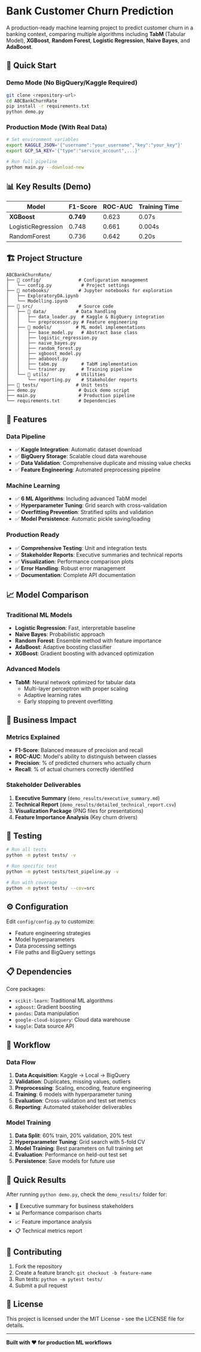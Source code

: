# Bank Customer Churn Prediction

A production-ready machine learning project to predict customer churn in a banking context, comparing multiple algorithms including **TabM** (Tabular Model), **XGBoost**, **Random Forest**, **Logistic Regression**, **Naive Bayes**, and **AdaBoost**.

## 🚀 Quick Start

### Demo Mode (No BigQuery/Kaggle Required)
```bash
git clone <repository-url>
cd ABCBankChurnRate
pip install -r requirements.txt
python demo.py
```

### Production Mode (With Real Data)
```bash
# Set environment variables
export KAGGLE_JSON='{"username":"your_username","key":"your_key"}'
export GCP_SA_KEY='{"type":"service_account",...}'

# Run full pipeline
python main.py --download-new
```

## 📊 Key Results (Demo)

| Model | F1-Score | ROC-AUC | Training Time |
|-------|----------|---------|---------------|
| **XGBoost** | **0.749** | 0.623 | 0.07s |
| LogisticRegression | 0.748 | 0.661 | 0.004s |
| RandomForest | 0.736 | 0.642 | 0.20s |

## 🏗️ Project Structure

```
ABCBankChurnRate/
├── 📁 config/              # Configuration management
│   └── config.py           # Project settings
├── 📁 notebooks/           # Jupyter notebooks for exploration
│   ├── ExploratoryDA.ipynb
│   └── Modelling.ipynb
├── 📁 src/                 # Source code
│   ├── 📁 data/           # Data handling
│   │   ├── data_loader.py  # Kaggle & BigQuery integration
│   │   └── preprocessor.py # Feature engineering
│   ├── 📁 models/         # ML model implementations
│   │   ├── base_model.py   # Abstract base class
│   │   ├── logistic_regression.py
│   │   ├── naive_bayes.py
│   │   ├── random_forest.py
│   │   ├── xgboost_model.py
│   │   ├── adaboost.py
│   │   ├── tabm.py         # TabM implementation
│   │   └── trainer.py      # Training pipeline
│   └── 📁 utils/          # Utilities
│       └── reporting.py    # Stakeholder reports
├── 📁 tests/              # Unit tests
├── demo.py                # Quick demo script
├── main.py                # Production pipeline
└── requirements.txt       # Dependencies
```

## 🔧 Features

### Data Pipeline
- ✅ **Kaggle Integration**: Automatic dataset download
- ✅ **BigQuery Storage**: Scalable cloud data warehouse
- ✅ **Data Validation**: Comprehensive duplicate and missing value checks
- ✅ **Feature Engineering**: Automated preprocessing pipeline

### Machine Learning
- ✅ **6 ML Algorithms**: Including advanced TabM model
- ✅ **Hyperparameter Tuning**: Grid search with cross-validation
- ✅ **Overfitting Prevention**: Stratified splits and validation
- ✅ **Model Persistence**: Automatic pickle saving/loading

### Production Ready
- ✅ **Comprehensive Testing**: Unit and integration tests
- ✅ **Stakeholder Reports**: Executive summaries and technical reports
- ✅ **Visualization**: Performance comparison plots
- ✅ **Error Handling**: Robust error management
- ✅ **Documentation**: Complete API documentation

## 📈 Model Comparison

### Traditional ML Models
- **Logistic Regression**: Fast, interpretable baseline
- **Naive Bayes**: Probabilistic approach
- **Random Forest**: Ensemble method with feature importance
- **AdaBoost**: Adaptive boosting classifier
- **XGBoost**: Gradient boosting with advanced optimization

### Advanced Models
- **TabM**: Neural network optimized for tabular data
  - Multi-layer perceptron with proper scaling
  - Adaptive learning rates
  - Early stopping to prevent overfitting

## 🎯 Business Impact

### Metrics Explained
- **F1-Score**: Balanced measure of precision and recall
- **ROC-AUC**: Model's ability to distinguish between classes
- **Precision**: % of predicted churners who actually churn
- **Recall**: % of actual churners correctly identified

### Stakeholder Deliverables
1. **Executive Summary** (`demo_results/executive_summary.md`)
2. **Technical Report** (`demo_results/detailed_technical_report.csv`)
3. **Visualization Package** (PNG files for presentations)
4. **Feature Importance Analysis** (Key churn drivers)

## 🧪 Testing

```bash
# Run all tests
python -m pytest tests/ -v

# Run specific test
python -m pytest tests/test_pipeline.py -v

# Run with coverage
python -m pytest tests/ --cov=src
```

## ⚙️ Configuration

Edit `config/config.py` to customize:
- Feature engineering strategies
- Model hyperparameters
- Data processing settings
- File paths and BigQuery settings

## 📋 Dependencies

Core packages:
- `scikit-learn`: Traditional ML algorithms
- `xgboost`: Gradient boosting
- `pandas`: Data manipulation
- `google-cloud-bigquery`: Cloud data warehouse
- `kaggle`: Data source API

## 🔄 Workflow

### Data Flow
1. **Data Acquisition**: Kaggle → Local → BigQuery
2. **Validation**: Duplicates, missing values, outliers
3. **Preprocessing**: Scaling, encoding, feature engineering
4. **Training**: 6 models with hyperparameter tuning
5. **Evaluation**: Cross-validation and test set metrics
6. **Reporting**: Automated stakeholder deliverables

### Model Training
1. **Data Split**: 60% train, 20% validation, 20% test
2. **Hyperparameter Tuning**: Grid search with 5-fold CV
3. **Model Training**: Best parameters on full training set
4. **Evaluation**: Performance on held-out test set
5. **Persistence**: Save models for future use

## 🎁 Quick Results

After running `python demo.py`, check the `demo_results/` folder for:
- 📄 Executive summary for business stakeholders
- 📊 Performance comparison charts
- 📈 Feature importance analysis
- 📋 Technical metrics report

## 🤝 Contributing

1. Fork the repository
2. Create a feature branch: `git checkout -b feature-name`
3. Run tests: `python -m pytest tests/`
4. Submit a pull request

## 📄 License

This project is licensed under the MIT License - see the LICENSE file for details.

---

**Built with ❤️ for production ML workflows**
